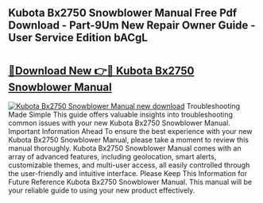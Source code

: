 ## Kubota Bx2750 Snowblower Manual Free Pdf Download - Part-9Um New Repair Owner Guide - User Service Edition bACgL

# <h2><a href="http://bc87263.oget.top/?id=Kubota+Bx2750+Snowblower+Manual">🔗Download New 👉🔴 Kubota Bx2750 Snowblower Manual</a></h2>

[![Kubota Bx2750 Snowblower Manual new download](https://i.imgur.com/5g1atiW.png)](http://bc87263.oget.top/?id=Kubota+Bx2750+Snowblower+Manual)
Troubleshooting Made Simple This guide offers valuable insights into troubleshooting common issues with your new Kubota Bx2750 Snowblower Manual. Important Information Ahead To ensure the best experience with your new Kubota Bx2750 Snowblower Manual, please take a moment to review this manual thoroughly. Kubota Bx2750 Snowblower Manual comes with an array of advanced features, including geolocation, smart alerts, customizable themes, and multi-user access, all easily controlled through the user-friendly and intuitive interface. Please Keep This Information for Future Reference Kubota Bx2750 Snowblower Manual. This manual will be your reliable guide to using your new product effectively.
